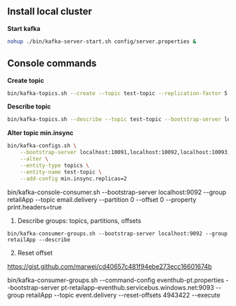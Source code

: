 ## Install local cluster

**Start kafka**

```sh
nohup ./bin/kafka-server-start.sh config/server.properties &
```

## Console commands

**Create topic**

```sh
bin/kafka-topics.sh --create --topic test-topic --replication-factor 5 --partitions 5 --bootstrap-server localhost:10091,localhost:10092,localhost:10093,localhost:10094,localhost:10095
```

**Describe topic**

```sh
bin/kafka-topics.sh --describe --topic test-topic --bootstrap-server localhost:10091,localhost:10092,localhost:10093,localhost:10094,localhost:10095
```

**Alter topic min.insync**

```sh
bin/kafka-configs.sh \
    --bootstrap-server localhost:10091,localhost:10092,localhost:10093,localhost:10094,localhost:10095 \
    --alter \
    --entity-type topics \
    --entity-name test-topic \
    --add-config min.insync.replicas=2
```




bin/kafka-console-consumer.sh --bootstrap-server localhost:9092 --group retailApp --topic email.delivery --partition 0 --offset 0 --property print.headers=true

1. Describe groups: topics, partitions, offsets

```
bin/kafka-consumer-groups.sh --bootstrap-server localhost:9092 --group retailApp --describe
```

2. Reset offset

https://gist.github.com/marwei/cd40657c481f94ebe273ecc16601674b

bin/kafka-consumer-groups.sh  --command-config eventhub-pt.properties  --bootstrap-server pt-retailapp-eventhub.servicebus.windows.net:9093 --group retailApp --topic event.delivery --reset-offsets 4943422 --execute